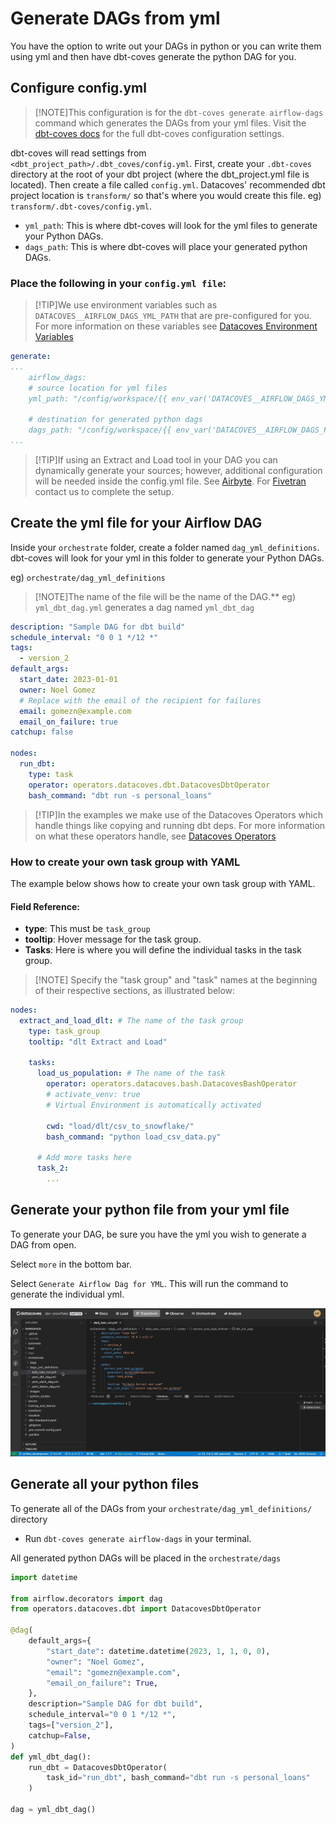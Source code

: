 # Generate DAGs from yml

You have the option to write out your DAGs in python or you can write them using yml and then have dbt-coves generate the python DAG for you.

## Configure config.yml
>[!NOTE]This configuration is for the `dbt-coves generate airflow-dags` command which generates the DAGs from your yml files. Visit the [dbt-coves docs](https://github.com/datacoves/dbt-coves?tab=readme-ov-file#settings) for the full dbt-coves configuration settings.

dbt-coves will read settings from `<dbt_project_path>/.dbt_coves/config.yml`. First, create your `.dbt-coves` directory at the root of your dbt project (where the dbt_project.yml file is located). Then create a file called `config.yml`. Datacoves' recommended dbt project location is `transform/` so that's where you would create this file. eg) `transform/.dbt-coves/config.yml`. 

  - `yml_path`: This is where dbt-coves will look for the yml files to generate your Python DAGs.
  - `dags_path`: This is where dbt-coves will place your generated python DAGs.

### Place the following in your `config.yml file`:

>[!TIP]We use environment variables such as `DATACOVES__AIRFLOW_DAGS_YML_PATH` that are pre-configured for you. For more information on these variables see [Datacoves Environment Variables](reference/vscode/datacoves-env-vars.md)

```yml
generate:
...
    airflow_dags:
    # source location for yml files
    yml_path: "/config/workspace/{{ env_var('DATACOVES__AIRFLOW_DAGS_YML_PATH') }}"
    
    # destination for generated python dags
    dags_path: "/config/workspace/{{ env_var('DATACOVES__AIRFLOW_DAGS_PATH') }}"
...
```

>[!TIP]If using an Extract and Load tool in your DAG you can dynamically generate your sources; however, additional configuration will be needed inside the config.yml file. See [Airbyte](how-tos/airflow/run-airbyte-sync-jobs.md#configure-transformdbt-covesconfigyml-file). For [Fivetran](how-tos/airflow/run-fivetran-sync-jobs.md#configure-transformdbt-covesconfigyml-file) contact us to complete the setup.

## Create the yml file for your Airflow DAG

Inside your `orchestrate` folder, create a folder named `dag_yml_definitions`. dbt-coves will look for your yml in this folder to generate your Python DAGs. 

eg) `orchestrate/dag_yml_definitions`
 
>[!NOTE]The name of the file will be the name of the DAG.**
eg) `yml_dbt_dag.yml` generates a dag named `yml_dbt_dag`

```yml
description: "Sample DAG for dbt build"
schedule_interval: "0 0 1 */12 *"
tags:
  - version_2
default_args:
  start_date: 2023-01-01
  owner: Noel Gomez
  # Replace with the email of the recipient for failures
  email: gomezn@example.com
  email_on_failure: true
catchup: false

nodes:
  run_dbt:
    type: task
    operator: operators.datacoves.dbt.DatacovesDbtOperator
    bash_command: "dbt run -s personal_loans"
```
>[!TIP]In the examples we make use of the Datacoves Operators which handle things like copying and running dbt deps. For more information on what these operators handle, see [Datacoves Operators](reference/airflow/datacoves-operator.md)

### How to create your own task group with YAML

The example below shows how to create your own task group with YAML.

#### Field Reference:

- **type**: This must be `task_group`
- **tooltip**: Hover message for the task group. 
- **Tasks**: Here is where you will define the individual tasks in the task group.

>[!NOTE] Specify the "task group" and "task" names at the beginning of their respective sections, as illustrated below:

```yaml
nodes:
  extract_and_load_dlt: # The name of the task group
    type: task_group
    tooltip: "dlt Extract and Load"

    tasks:
      load_us_population: # The name of the task 
        operator: operators.datacoves.bash.DatacovesBashOperator
        # activate_venv: true
        # Virtual Environment is automatically activated

        cwd: "load/dlt/csv_to_snowflake/"
        bash_command: "python load_csv_data.py"

      # Add more tasks here  
      task_2:
        ...  
```

## Generate your python file from your yml file
To generate your DAG, be sure you have the yml you wish to generate a DAG from open. 

Select `more` in the bottom bar.

Select `Generate Airflow Dag for YML`. This will run the command to generate the individual yml.

![Generate Airflow Dag](./assets/generate_airflow_dag.gif)


## Generate all your python files

To generate all of the DAGs from your `orchestrate/dag_yml_definitions/` directory

- Run `dbt-coves generate airflow-dags` in your terminal.

All generated python DAGs will be placed in the `orchestrate/dags`

```python
import datetime

from airflow.decorators import dag
from operators.datacoves.dbt import DatacovesDbtOperator

@dag(
    default_args={
        "start_date": datetime.datetime(2023, 1, 1, 0, 0),
        "owner": "Noel Gomez",
        "email": "gomezn@example.com",
        "email_on_failure": True,
    },
    description="Sample DAG for dbt build",
    schedule_interval="0 0 1 */12 *",
    tags=["version_2"],
    catchup=False,
)
def yml_dbt_dag():
    run_dbt = DatacovesDbtOperator(
        task_id="run_dbt", bash_command="dbt run -s personal_loans"
    )

dag = yml_dbt_dag()
```